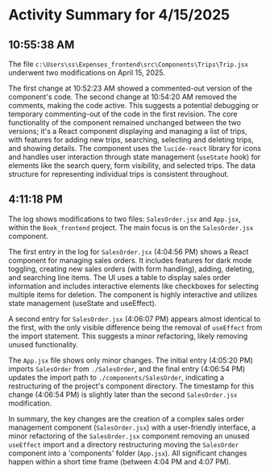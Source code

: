 # Activity Summary for 4/15/2025

## 10:55:38 AM
The file `c:\Users\ss\Expenses_frontend\src\Components\Trips\Trip.jsx` underwent two modifications on April 15, 2025.

The first change at 10:52:23 AM showed a commented-out version of the component's code.  The second change at 10:54:20 AM removed the comments, making the code active. This suggests a potential debugging or temporary commenting-out of the code in the first revision.  The core functionality of the component remained unchanged between the two versions; it's a React component displaying and managing a list of trips, with features for adding new trips, searching, selecting and deleting trips, and showing details.  The component uses the `lucide-react` library for icons and handles user interaction through state management (`useState` hook) for elements like the search query, form visibility, and selected trips.  The data structure for representing individual trips is consistent throughout.


## 4:11:18 PM
The log shows modifications to two files: `SalesOrder.jsx` and `App.jsx`, within the `Book_frontend` project.  The main focus is on the `SalesOrder.jsx` component.

The first entry in the log for `SalesOrder.jsx` (4:04:56 PM) shows a React component for managing sales orders. It includes features for dark mode toggling, creating new sales orders (with form handling), adding, deleting, and searching line items.  The UI uses a table to display sales order information and includes interactive elements like checkboxes for selecting multiple items for deletion.  The component is highly interactive and utilizes state management (useState and useEffect).


A second entry for `SalesOrder.jsx` (4:06:07 PM) appears almost identical to the first, with the only visible difference being the removal of `useEffect` from the import statement.  This suggests a minor refactoring, likely removing unused functionality.


The `App.jsx` file shows only minor changes. The initial entry (4:05:20 PM) imports `SalesOrder` from `./SalesOrder`, and the final entry (4:06:54 PM) updates the import path to `./components/SalesOrder`, indicating a restructuring of the project's component directory.  The timestamp for this change (4:06:54 PM) is slightly later than the second `SalesOrder.jsx` modification.

In summary, the key changes are the creation of a complex sales order management component (`SalesOrder.jsx`) with a user-friendly interface, a minor refactoring of the `SalesOrder.jsx` component removing an unused `useEffect` import and a directory restructuring moving the `SalesOrder` component into a 'components' folder (`App.jsx`).  All significant changes happen within a short time frame (between 4:04 PM and 4:07 PM).
